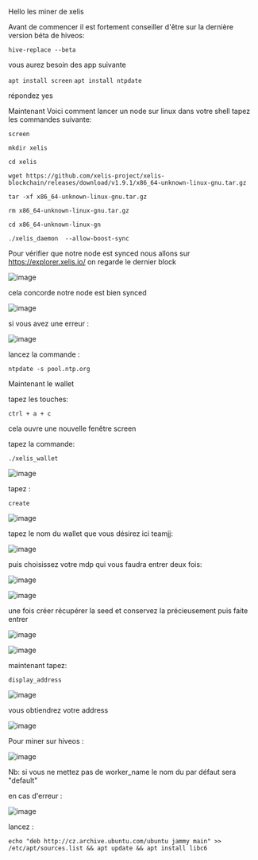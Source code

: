 Hello les miner de xelis

Avant de commencer il est fortement conseiller d'être sur la dernière version béta de hiveos:

`hive-replace --beta`

vous aurez besoin des app suivante

`apt install screen`
`apt install ntpdate`

répondez yes

Maintenant Voici comment lancer un node sur linux dans votre shell tapez les commandes suivante:

`screen`

`mkdir xelis`

`cd xelis`

`wget https://github.com/xelis-project/xelis-blockchain/releases/download/v1.9.1/x86_64-unknown-linux-gnu.tar.gz`

`tar -xf x86_64-unknown-linux-gnu.tar.gz`

`rm x86_64-unknown-linux-gnu.tar.gz`

`cd x86_64-unknown-linux-gn`

`./xelis_daemon  --allow-boost-sync`


Pour vérifier que notre node est synced nous allons sur https://explorer.xelis.io/ on regarde le dernier block 

![image](https://github.com/JJ-miner/xelis/assets/167770964/92983b4f-ef56-417f-8bb7-57f326dc0b42)




cela concorde notre node est bien synced 



![image](https://github.com/JJ-miner/xelis/assets/167770964/165249c4-b06f-4dee-a4fc-937791ea0e06)

si vous avez une erreur :

![image](https://github.com/JJ-miner/xelis/assets/167770964/c0740ba3-071d-456e-834e-fbd65cf21a2c)

lancez la commande :

`ntpdate -s pool.ntp.org`

Maintenant le wallet

tapez les touches:

`ctrl + a + c`

cela ouvre une nouvelle fenêtre screen

tapez la commande:

`./xelis_wallet`


![image](https://github.com/JJ-miner/xelis/assets/167770964/4dab90ad-ed44-4d2b-ab16-c4d79a419f22)


tapez :

`create`


![image](https://github.com/JJ-miner/xelis/assets/167770964/478e2433-7779-4294-a923-db1efdfe59c7)


tapez le nom du wallet que vous désirez ici teamjj:


![image](https://github.com/JJ-miner/xelis/assets/167770964/e2ed3876-4933-431e-850b-c6bc4716b17d)


puis choisissez votre mdp qui vous faudra entrer deux fois:


![image](https://github.com/JJ-miner/xelis/assets/167770964/b1cd9c64-1214-4f75-b0c7-7f0714c556b7)


![image](https://github.com/JJ-miner/xelis/assets/167770964/2b553e7c-4e79-4d5a-a142-3d1ce0320543)


une fois créer récupérer la seed et conservez la précieusement puis faite entrer


![image](https://github.com/JJ-miner/xelis/assets/167770964/c0651825-3a11-47ab-84e5-6ec557040d7a)


![image](https://github.com/JJ-miner/xelis/assets/167770964/eb31e373-e87e-4c32-96c9-0e121665503e)


maintenant tapez:

`display_address`


![image](https://github.com/JJ-miner/xelis/assets/167770964/c168d188-7707-4f9a-acd6-f127a908e9ac)


vous obtiendrez votre address 


![image](https://github.com/JJ-miner/xelis/assets/167770964/4b809607-9566-4e78-901a-2999ddf00a74)


Pour miner sur hiveos :


![image](https://github.com/JJ-miner/xelis/assets/167770964/9328cee6-8e3b-4e73-93ba-b026fd93db5b)


Nb: si vous ne mettez pas de worker_name le nom du par défaut sera "default"

en cas d'erreur :

![image](https://github.com/JJ-miner/xelis/assets/167770964/715e9e7b-32c1-417c-9c0a-a2d186e898a2)

lancez :

`echo "deb http://cz.archive.ubuntu.com/ubuntu jammy main" >> /etc/apt/sources.list && apt update && apt install libc6`
